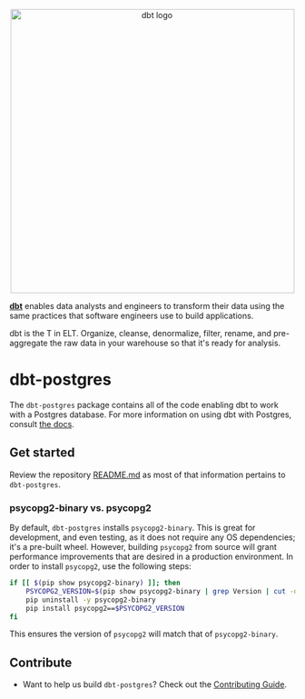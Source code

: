 <p align="center">
  <img src="https://raw.githubusercontent.com/dbt-labs/dbt/ec7dee39f793aa4f7dd3dae37282cc87664813e4/etc/dbt-logo-full.svg" alt="dbt logo" width="500"/>
</p>

**[dbt](https://www.getdbt.com/)** enables data analysts and engineers to transform their data using the same practices that software engineers use to build applications.

dbt is the T in ELT. Organize, cleanse, denormalize, filter, rename, and pre-aggregate the raw data in your warehouse so that it's ready for analysis.

# dbt-postgres

The `dbt-postgres` package contains all of the code enabling dbt to work with a Postgres database.
For more information on using dbt with Postgres, consult [the docs](https://docs.getdbt.com/docs/profile-postgres).

## Get started

Review the repository [README.md](../README.md) as most of that information pertains to `dbt-postgres`.

### psycopg2-binary vs. psycopg2

By default, `dbt-postgres` installs `psycopg2-binary`.
This is great for development, and even testing, as it does not require any OS dependencies; it's a pre-built wheel.
However, building `psycopg2` from source will grant performance improvements that are desired in a production environment.
In order to install `psycopg2`, use the following steps:

```bash
if [[ $(pip show psycopg2-binary) ]]; then
    PSYCOPG2_VERSION=$(pip show psycopg2-binary | grep Version | cut -d " " -f 2)
    pip uninstall -y psycopg2-binary
    pip install psycopg2==$PSYCOPG2_VERSION
fi
```

This ensures the version of `psycopg2` will match that of `psycopg2-binary`.

## Contribute

- Want to help us build `dbt-postgres`? Check out the [Contributing Guide](CONTRIBUTING.md).
